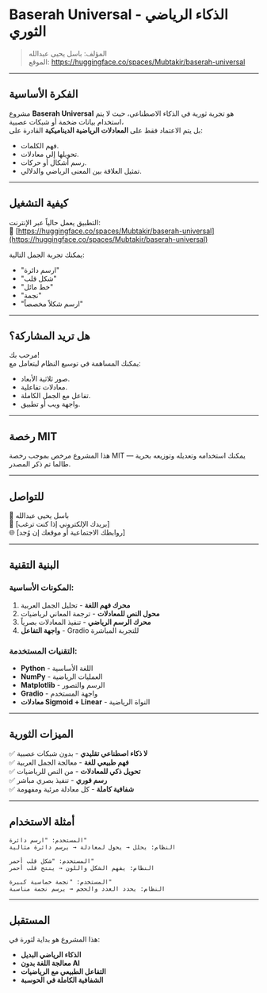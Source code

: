 # Baserah Universal - الذكاء الرياضي الثوري

> المؤلف: باسل يحيى عبدالله  
> الموقع: https://huggingface.co/spaces/Mubtakir/baserah-universal 

---

## الفكرة الأساسية

مشروع **Baserah Universal** هو تجربة ثورية في الذكاء الاصطناعي، حيث لا يتم استخدام بيانات ضخمة أو شبكات عصبية،  
بل يتم الاعتماد فقط على **المعادلات الرياضية الديناميكية** القادرة على:

- فهم الكلمات.
- تحويلها إلى معادلات.
- رسم أشكال أو حركات.
- تمثيل العلاقة بين المعنى الرياضي والدلالي.

---

## كيفية التشغيل

التطبيق يعمل حالياً عبر الإنترنت:  
🔗 [https://huggingface.co/spaces/Mubtakir/baserah-universal](https://huggingface.co/spaces/Mubtakir/baserah-universal) 

يمكنك تجربة الجمل التالية:
- "ارسم دائرة"
- "شكل قلب"
- "خط مائل"
- "نجمة"
- "ارسم شكلاً مخصصاً"

---

## هل تريد المشاركة؟

مرحب بك!  
يمكنك المساهمة في توسيع النظام ليتعامل مع:
- صور ثلاثية الأبعاد.
- معادلات تفاعلية.
- تفاعل مع الجمل الكاملة.
- واجهة ويب أو تطبيق.

---

## رخصة MIT

هذا المشروع مرخص بموجب رخصة MIT — يمكنك استخدامه وتعديله وتوزيعه بحرية طالما تم ذكر المصدر.

---

## للتواصل

👤 باسل يحيى عبدالله  
📧 [بريدك الإلكتروني إذا كنت ترغب]  
🌐 [روابطك الاجتماعية أو موقعك إن وُجد]

---

## البنية التقنية

### المكونات الأساسية:
1. **محرك فهم اللغة** - تحليل الجمل العربية
2. **محول النص للمعادلات** - ترجمة المعاني لرياضيات
3. **محرك الرسم الرياضي** - تنفيذ المعادلات بصرياً
4. **واجهة التفاعل** - Gradio للتجربة المباشرة

### التقنيات المستخدمة:
- **Python** - اللغة الأساسية
- **NumPy** - العمليات الرياضية
- **Matplotlib** - الرسم والتصور
- **Gradio** - واجهة المستخدم
- **معادلات Sigmoid + Linear** - النواة الرياضية

---

## الميزات الثورية

✅ **لا ذكاء اصطناعي تقليدي** - بدون شبكات عصبية  
✅ **فهم طبيعي للغة** - معالجة الجمل العربية  
✅ **تحويل ذكي للمعادلات** - من النص للرياضيات  
✅ **رسم فوري** - تنفيذ بصري مباشر  
✅ **شفافية كاملة** - كل معادلة مرئية ومفهومة  

---

## أمثلة الاستخدام

```
المستخدم: "ارسم دائرة"
النظام: يحلل → يحول لمعادلة → يرسم دائرة مثالية

المستخدم: "شكل قلب أحمر"
النظام: يفهم الشكل واللون → ينتج قلب أحمر

المستخدم: "نجمة خماسية كبيرة"
النظام: يحدد العدد والحجم → يرسم نجمة مناسبة
```

---

## المستقبل

هذا المشروع هو بداية لثورة في:
- **الذكاء الرياضي البديل**
- **معالجة اللغة بدون AI**
- **التفاعل الطبيعي مع الرياضيات**
- **الشفافية الكاملة في الحوسبة**
